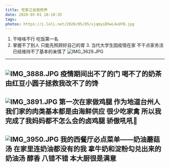 ```yaml
---
title: 宅家之自我修养
date: 2020-05-01 18:10:35
tags:
photos: https://i.loli.net/2020/05/05/xjqmyiDhwL4uUYB.jpg
---
```


1. 干啥啥不行 吃饭第一名
  2.  掌握不了别人 只能先照顾好自己的胃
    3.  当代大学生因疫情在家 不干点家务活已经维持不了基本的亲情了
![IMG_3629.JPG](https://i.loli.net/2020/05/05/xjqmyiDhwL4uUYB.jpg)
-------
![IMG_3888.JPG](https://i.loli.net/2020/05/05/2bBgDw9lqCWyKMe.jpg)
疫情期间出不了的门
喝不了的奶茶
由红豆小圆子拯救我改不了的馋
-------
![IMG_3891.JPG](https://i.loli.net/2020/05/05/M2uPAGfavjdt6mU.jpg)
第一次在家做鸡腿
作为地道台州人
我们家的肉类基本都是由海鲜供应 很少吃家禽
所以我完成了我妈妈都不怎么会的卤鸡腿
骄傲吼吼🐒
----


![IMG_3950.JPG](https://i.loli.net/2020/05/05/khOsrg47T1ljMFJ.jpg)
我的西餐厅必点菜单——奶油蘑菇汤
在家里连奶油都没有的我
拿牛奶和淀粉勾兑出来的奶油汤
醇香
八错不错
本大厨很是满意
-----

